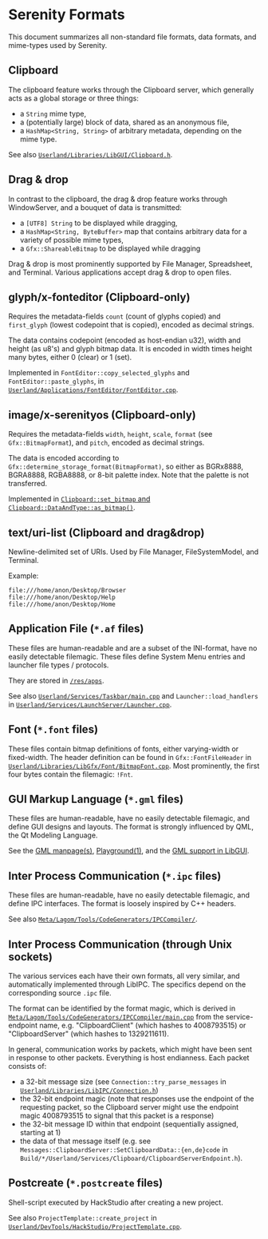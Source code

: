 # Serenity Formats

This document summarizes all non-standard file formats, data formats, and mime-types used by Serenity.

## Clipboard

The clipboard feature works through the Clipboard server, which generally acts as a global storage or three things:
- a `String` mime type,
- a (potentially large) block of data, shared as an anonymous file,
- a `HashMap<String, String>` of arbitrary metadata, depending on the mime type.

See also [`Userland/Libraries/LibGUI/Clipboard.h`](../Userland/Libraries/LibGUI/Clipboard.h).

## Drag & drop

In contrast to the clipboard, the drag & drop feature works through WindowServer, and a bouquet of data is transmitted:
- a `[UTF8] String` to be displayed while dragging,
- a `HashMap<String, ByteBuffer>` map that contains arbitrary data for a variety of possible mime types,
- a `Gfx::ShareableBitmap` to be displayed while dragging

Drag & drop is most prominently supported by File Manager, Spreadsheet, and Terminal.
Various applications accept drag & drop to open files.

## glyph/x-fonteditor (Clipboard-only)

Requires the metadata-fields `count` (count of glyphs copied) and `first_glyph` (lowest codepoint that is copied), encoded as decimal strings.

The data contains codepoint (encoded as host-endian u32), width and height (as u8's) and glyph bitmap data. It is encoded in width times height many bytes, either 0 (clear) or 1 (set).

Implemented in `FontEditor::copy_selected_glyphs` and `FontEditor::paste_glyphs`, in [`Userland/Applications/FontEditor/FontEditor.cpp`](../Userland/Applications/FontEditor/FontEditor.cpp).

## image/x-serenityos (Clipboard-only)

Requires the metadata-fields `width`, `height`, `scale`, `format` (see `Gfx::BitmapFormat`), and `pitch`, encoded as decimal strings.

The data is encoded according to `Gfx::determine_storage_format(BitmapFormat)`, so either as
BGRx8888, BGRA8888, RGBA8888, or 8-bit palette index. Note that the palette is not transferred.

Implemented in [`Clipboard::set_bitmap` and `Clipboard::DataAndType::as_bitmap()`](../Userland/Libraries/LibGUI/Clipboard.cpp).

## text/uri-list (Clipboard and drag&drop)

Newline-delimited set of URIs. Used by File Manager, FileSystemModel, and Terminal.

Example:

```
file:///home/anon/Desktop/Browser
file:///home/anon/Desktop/Help
file:///home/anon/Desktop/Home
```

## Application File (`*.af` files)

These files are human-readable and are a subset of the INI-format, have no easily detectable filemagic.
These files define System Menu entries and launcher file types / protocols.

They are stored in [`/res/apps`](../Base/res/apps).

See also [`Userland/Services/Taskbar/main.cpp`](../Userland/Services/Taskbar/main.cpp) and `Launcher::load_handlers` in [`Userland/Services/LaunchServer/Launcher.cpp`](../Userland/Services/LaunchServer/Launcher.cpp).

## Font (`*.font` files)

These files contain bitmap definitions of fonts, either varying-width or fixed-width.
The header definition can be found in `Gfx::FontFileHeader` in [`Userland/Libraries/LibGfx/Font/BitmapFont.cpp`](../Userland/Libraries/LibGfx/Font/BitmapFont.cpp).
Most prominently, the first four bytes contain the filemagic: `!Fnt`.

## GUI Markup Language (`*.gml` files)

These files are human-readable, have no easily detectable filemagic, and define GUI designs and layouts.
The format is strongly influenced by QML, the Qt Modeling Language.

See the [GML manpage(s)](../Base/usr/share/man/man5/GML.md), [Playground(1)](../Userland/DevTools/Playground/), and the [GML support in LibGUI](../Userland/Libraries/LibGUI/GML/).

## Inter Process Communication (`*.ipc` files)

These files are human-readable, have no easily detectable filemagic, and define IPC interfaces.
The format is loosely inspired by C++ headers.

See also [`Meta/Lagom/Tools/CodeGenerators/IPCCompiler/`](../Meta/Lagom/Tools/CodeGenerators/IPCCompiler/).

## Inter Process Communication (through Unix sockets)

The various services each have their own formats, all very similar, and automatically implemented through LibIPC. The specifics depend on the corresponding source `.ipc` file.

The format can be identified by the format magic, which is derived in [`Meta/Lagom/Tools/CodeGenerators/IPCCompiler/main.cpp`](../Meta/Lagom/Tools/CodeGenerators/IPCCompiler/main.cpp)
from the service-endpoint name, e.g. "ClipboardClient" (which hashes to 4008793515) or "ClipboardServer" (which hashes to 1329211611).

In general, communication works by packets, which might have been sent in response to other packets. Everything is host endianness. Each packet consists of:
- a 32-bit message size (see `Connection::try_parse_messages` in [`Userland/Libraries/LibIPC/Connection.h`](../Userland/Libraries/LibIPC/Connection.h))
- the 32-bit endpoint magic (note that responses use the endpoint of the requesting packet, so the Clipboard server might use the endpoint magic 4008793515 to signal that this packet is a response)
- the 32-bit message ID within that endpoint (sequentially assigned, starting at 1)
- the data of that message itself (e.g. see `Messages::ClipboardServer::SetClipboardData::{en,de}code` in `Build/*/Userland/Services/Clipboard/ClipboardServerEndpoint.h`).

## Postcreate (`*.postcreate` files)

Shell-script executed by HackStudio after creating a new project.

See also `ProjectTemplate::create_project` in [`Userland/DevTools/HackStudio/ProjectTemplate.cpp`](../Userland/DevTools/HackStudio/ProjectTemplate.cpp).

